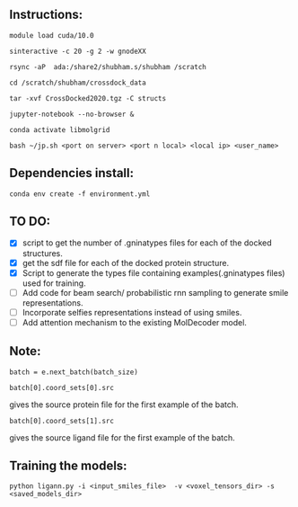 ## Instructions:
```
module load cuda/10.0
```
```
sinteractive -c 20 -g 2 -w gnodeXX
```
```
rsync -aP  ada:/share2/shubham.s/shubham /scratch
```
```
cd /scratch/shubham/crossdock_data
```
```
tar -xvf CrossDocked2020.tgz -C structs
```
```
jupyter-notebook --no-browser &
```
```
conda activate libmolgrid
```
```
bash ~/jp.sh <port on server> <port n local> <local ip> <user_name>
```

## Dependencies install:
```
conda env create -f environment.yml
```

## TO DO:
- [x] script to get the number of .gninatypes files for each of the docked structures.
- [x] get the sdf file for each of the docked protein structure.
- [x] Script to generate the types file containing examples(.gninatypes files) used for training.
- [ ] Add code for beam search/ probabilistic rnn sampling to generate smile representations.
- [ ] Incorporate selfies representations instead of using smiles.
- [ ] Add attention mechanism to the existing MolDecoder model.

## Note:
```
batch = e.next_batch(batch_size)
```
```
batch[0].coord_sets[0].src
```
gives the source protein file for the first example of the batch.
```
batch[0].coord_sets[1].src
```
gives the source ligand file for the first example of the batch.

## Training the models:
```
python ligann.py -i <input_smiles_file>  -v <voxel_tensors_dir> -s
<saved_models_dir>
```

